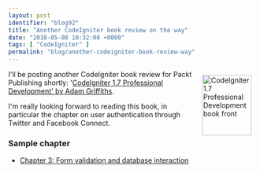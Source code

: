 ```yaml
---
layout: post
identifier: "blog92"
title: "Another CodeIgniter book review on the way"
date: "2010-05-08 10:32:00 +0000"
tags: [ "CodeIgniter" ]
permalink: "blog/another-codeigniter-book-review-way"
---
```

<a href="http://www.packtpub.com/codeigniter-1-7-professional-development/book/mid/0405109at6rt?utm_source=murfitt.net&amp;utm_medium=affiliate&amp;utm_content=blog&amp;utm_campaign=mdb_003216"><img alt="CodeIgniter 1.7 Professional Development book front" width="100" height="123" vspace="10" hspace="10" align="right" src="/uploads/1849510903.png"></a>I'll be posting another CodeIgniter book review for Packt Publishing shortly: '[CodeIgniter 1.7 Professional Development' by Adam Griffiths](http://www.packtpub.com/codeigniter-1-7-professional-development/book/mid/0405109at6rt?utm_source=murfitt.net&utm_medium=affiliate&utm_content=blog&utm_campaign=mdb_003216).

I'm really looking forward to reading this book, in particular the chapter on user authentication through Twitter and Facebook Connect.

### Sample chapter

* [Chapter 3: Form validation and database interaction](https://www.packtpub.com/sites/default/files/0905_CodeIgniter%201.7%20professional%20development_SampleChapter.pdf)